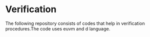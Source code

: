 # Verification
The following repository consists of codes that help in verification procedures.The code uses euvm and d language.
